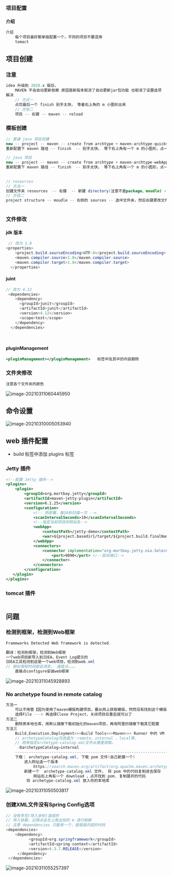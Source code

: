 

### 项目配置

#### 介绍

```java
介绍
    每个项目最好都单独配置一个，不同的项目不要混用
    tomact
```



## 项目创建

### 注意

```java
idea 升级到 2020.x 版后，
    MAVEN 不会自动更新依赖 原因是新版本取消了自动更新jar包功能 也取消了设置选项
解决
    // 方式一
    点完最后一个 finish 别手太快， 等着右上角的 m 小图形出来
    // 方拾二
    项目 -- 右键 -- maven -- reload
```





### 模板创建

```java
// 普通 java 项目创建
new -- project -- maven -- create from archtype + maven-archtype-quickstart -- com.xxx --
重新配置下 maven 路径 -- finish  -- 别手太快， 等下右上角有一个 m 的小图形，点一下，进行自动导入    

// java 项目
new -- project -- maven -- create from archtype + maven-archtype-webApp -- com.xxx --
重新配置下 maven 路径 -- finish  -- 别手太快， 等下右上角有一个 m 的小图形，点一下，进行自动导入    
    
    
// resources
// 方法一    
创建文件夹 resources  -- 右键  -- 新建 directory(注意不是package、moudle) -- make directory as xxx sources
// 方拾二
project structure -- moudle -- 右侧的 sources -- 选中文件夹，然后右键更改文件的属性
    
```



### 文件修改

#### jdk 版本

```java
 // 改为 1.8
<properties>
    <project.build.sourceEncoding>UTF-8</project.build.sourceEncoding>
    <maven.compiler.source>1.8</maven.compiler.source>
    <maven.compiler.target>1.8</maven.compiler.target>
  </properties>
```

#### juint

```java
// 改为 4.12
 <dependencies>
    <dependency>
      <groupId>junit</groupId>
      <artifactId>junit</artifactId>
      <version>4.12</version>
      <scope>test</scope>
    </dependency>
  </dependencies>

    
```

#### pluginManagement

```xml
<pluginManagement></pluginManagement>   标签中及其中的内容删除
```

### 文件夹修改

```java
注意各个文件夹的颜色
```



![image-20210311060445950](image-20210311060445950.png)

## 命令设置

![image-20210310005053940](image-20210310005053940.png)

## web 插件配置

* build 标签中添加 plugins 标签

### Jetty 插件

```xml
<!--配置 Jetty 插件-->
<plugins>
    <plugin>
        <groupId>org.mortbay.jetty</groupId>
        <artifactId>maven-jetty-plugin</artifactId>
        <version>6.1.25</version>
        <configuration>
            <!-- 热部署，每10秒扫描一次 -->
            <scanIntervalSeconds>10</scanIntervalSeconds>
            <!--指定当前项目的网站名-->
            <webApp>
                <contextPath>/jetty-demo</contextPath>
                <war>${project.basedir}/target/${project.build.finalName}.war</war>
            </webApp>
            <connectors>
                <connector implementation="org.mortbay.jetty.nio.SelecChannelConnector">
                	<port>9090</port> <!--启动端口-->
                </connector>
            </connectors>
        </configuration>
   </plugin>
</plugins>
```

### tomcat 插件

```xml

```



## 问题

### 检测到框架，检测到Web框架

```java
Frameworks Detected Web framework is detected.

翻译：检测到框架，检测到Web框架
一个web项目新导入到IDEA，Event Log提示的
IDEA工具检测到这是一个web项目，检测到web.xml
// 貌似很短时间就会消失， 速度点。。。。    
    直接点configure安装web框架
```



![image-20210311045928893](image-20210311045928893.png)

### No archetype found in remote catalog

```java
方法一
	可以不用管【因为使用了maven模版构建项目，要从网上获取模版，然而没有找到这个模版或者网络慢，导致获取失败 】，
	选择File ---> 再选择Close Project，关闭项目后重启就可以了
方法二
	删除原本地仓库，用默认镜像下载初始化的maven项目，再改阿里的镜像下载其它配置
方法三
	Build,Execution,Deployment>>>Build Tools>>>Maven>>> Runner 中的 VM Options输入
	// archetypeCatalog可选值为：remote，internal ，local等，
    // 用来指定archetype-catalog.xml文件从哪里获取。
	 -DarchetypeCatalog=internal
    -------------------------------------------------------------------------------
    下载： archetype-catalog.xml, 下载 pom 文件(自己新建一个)
    	进入网址选一个版本
    		https://search.maven.org/artifact/org.apache.maven.archetype/archetype-catalog
		新建一个  archetype-catalog.xml 文件， 将 pom 中的代码复制进去保存
            网站右上角有一个 download ，点开找到 pom, 复制展开的代码
         将 archetype-catalog.xml 放入你的本地库
```

![image-20210311050503817](image-20210311050503817.png)



### 创建XML文件没有Spring Config选项

```java
// 没有导包(导入坐标)造成的
// 导入依赖，记得点击左上角出现的 m 进行刷新
// 注意 dependencies 只能有一个，是赋值内层的代码
<dependencies>
	<dependency>
	      <groupId>org.springframework</groupId>
	      <artifactId>spring-context</artifactId>
	      <version>4.3.7.RELEASE</version>
	 </dependency>
 </dependencies>
```

![image-20210311055257397](image-20210311055257397.png)